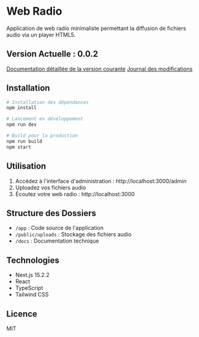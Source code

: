 # Web Radio

Application de web radio minimaliste permettant la diffusion de fichiers audio via un player HTML5.

## Version Actuelle : 0.0.2

[Documentation détaillée de la version courante](docs/VERSION_0.0.2.md)
[Journal des modifications](CHANGELOG.md)

## Installation

```bash
# Installation des dépendances
npm install

# Lancement en développement
npm run dev

# Build pour la production
npm run build
npm start
```

## Utilisation

1. Accédez à l'interface d'administration : http://localhost:3000/admin
2. Uploadez vos fichiers audio
3. Écoutez votre web radio : http://localhost:3000

## Structure des Dossiers

- `/app` : Code source de l'application
- `/public/uploads` : Stockage des fichiers audio
- `/docs` : Documentation technique

## Technologies

- Next.js 15.2.2
- React
- TypeScript
- Tailwind CSS

## Licence

MIT
